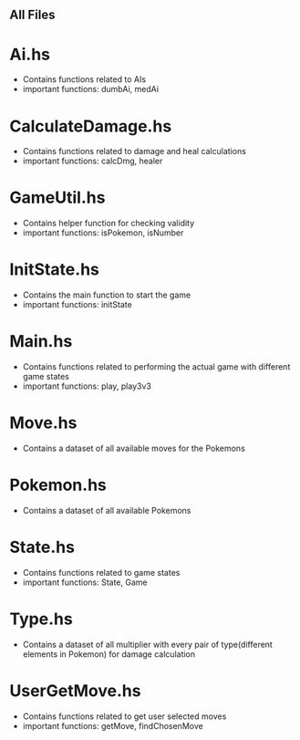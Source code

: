 
## All Files
# Ai.hs
* Contains functions related to AIs
* important functions: dumbAi, medAi

# CalculateDamage.hs
* Contains functions related to damage and heal calculations
* important functions: calcDmg, healer

# GameUtil.hs
* Contains helper function for checking validity
* important functions: isPokemon, isNumber

# InitState.hs
* Contains the main function to start the game
* important functions: initState

# Main.hs
* Contains functions related to performing the actual game with different game states
* important functions: play, play3v3

# Move.hs
* Contains a dataset of all available moves for the Pokemons

# Pokemon.hs
* Contains a dataset of all available Pokemons

# State.hs
* Contains functions related to game states
* important functions: State, Game

# Type.hs
* Contains a dataset of all multiplier with every pair of type(different elements in Pokemon) for damage calculation

# UserGetMove.hs
* Contains functions related to get user selected moves
* important functions: getMove, findChosenMove
